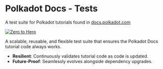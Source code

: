 # Polkadot Docs - Tests
A test suite for Polkadot tutorials found in [docs.polkadot.com](https://docs.polkadot.com)

[![Zero to Hero](https://github.com/polkadot-developers/polkadot-docs-tests/actions/workflows/zero-to-hero.yml/badge.svg)](https://github.com/polkadot-developers/polkadot-docs-tests/actions/workflows/zero-to-hero.yml)

A scalable, reusable, and flexible test suite that ensures the Polkadot Docs tutorial code always works. 

- **Resilient**: Continuously validates tutorial code as code is updated.
- **Future-Proof**: Seamlessly evolves alongside dependency upgrades.
